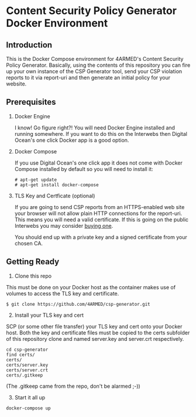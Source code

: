 # Content Security Policy Generator Docker Environment

## Introduction

This is the Docker Compose environment for 4ARMED's Content Security Policy Generator. Basically, using the contents of this repository you can fire up your own instance of the CSP Generator tool, send your CSP violation reports to it via report-uri and then generate an initial policy for your website.

## Prerequisites

1. Docker Engine

   I know! Go figure right?! You will need Docker Engine installed and running somewhere. If you want to do this on the Interwebs then Digital Ocean's one click Docker app is a good option.

2. Docker Compose

   If you use Digital Ocean's one click app it does not come with Docker Compose installed by default so you will need to install it:

   ```shell
   # apt-get update
   # apt-get install docker-compose
   ```

3. TLS Key and Certficate (optional)

   If you are going to send CSP reports from an HTTPS-enabled web site your browser will not allow plain HTTP connections for the report-uri. This means you will need a valid certificate. If this is going on the public Interwebs you may consider [buying one](https://www.namecheap.com/security/ssl-certificates.aspx).

   You should end up with a private key and a signed certificate from your chosen CA.

## Getting Ready

1. Clone this repo

This must be done on your Docker host as the container makes use of volumes to access the TLS key and certificate. 

```shell
$ git clone https://github.com/4ARMED/csp-generator.git
```

2. Install your TLS key and cert

SCP (or some other file transfer) your TLS key and cert onto your Docker host. Both the key and certificate files must be copied to the certs subfolder of this repository clone and named server.key and server.crt respectively.

```shell 
cd csp-generator
find certs/
certs/
certs/server.key
certs/server.crt
certs/.gitkeep
```

(The .gitkeep came from the repo, don't be alarmed ;-))

3. Start it all up

```shell
docker-compose up
```


